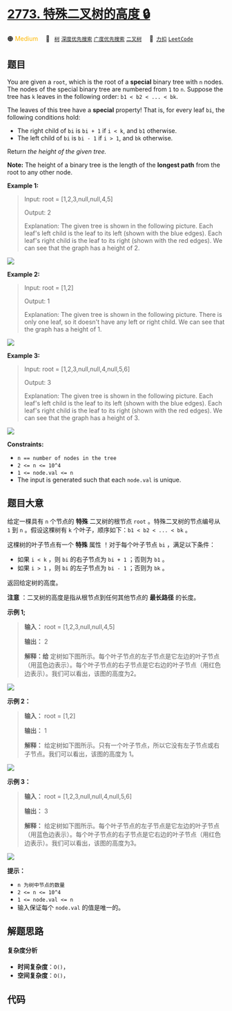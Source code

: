 # [2773. 特殊二叉树的高度 🔒](https://2xiao.github.io/leetcode-js/problem/2773.html)

🟠 <font color=#ffb800>Medium</font>&emsp; 🔖&ensp; [`树`](/tag/tree.md) [`深度优先搜索`](/tag/depth-first-search.md) [`广度优先搜索`](/tag/breadth-first-search.md) [`二叉树`](/tag/binary-tree.md)&emsp; 🔗&ensp;[`力扣`](https://leetcode.cn/problems/height-of-special-binary-tree) [`LeetCode`](https://leetcode.com/problems/height-of-special-binary-tree)

## 题目

You are given a `root`, which is the root of a **special** binary tree with
`n` nodes. The nodes of the special binary tree are numbered from `1` to `n`.
Suppose the tree has `k` leaves in the following order: `b1 < b2 < ... < bk`.

The leaves of this tree have a **special** property! That is, for every leaf
`bi`, the following conditions hold:

  * The right child of `bi` is `bi + 1` if `i < k`, and `b1` otherwise.
  * The left child of `bi` is `bi - 1` if `i > 1`, and `bk` otherwise.

Return _the height of the given tree._

**Note:** The height of a binary tree is the length of the **longest path**
from the root to any other node.



**Example 1:**

> Input: root = [1,2,3,null,null,4,5]
> 
> Output: 2
> 
> Explanation: The given tree is shown in the following picture. Each leaf's left child is the leaf to its left (shown with the blue edges). Each leaf's right child is the leaf to its right (shown with the red edges). We can see that the graph has a height of 2.
> 
> 

![](https://fastly.jsdelivr.net/gh/doocs/leetcode@main/solution/2700-2799/2773.Height%20of%20Special%20Binary%20Tree/images/1.png)

**Example 2:**

> Input: root = [1,2]
> 
> Output: 1
> 
> Explanation: The given tree is shown in the following picture. There is only one leaf, so it doesn't have any left or right child. We can see that the graph has a height of 1.
> 
> 

![](https://fastly.jsdelivr.net/gh/doocs/leetcode@main/solution/2700-2799/2773.Height%20of%20Special%20Binary%20Tree/images/2.png)

**Example 3:**

> Input: root = [1,2,3,null,null,4,null,5,6]
> 
> Output: 3
> 
> Explanation: The given tree is shown in the following picture. Each leaf's left child is the leaf to its left (shown with the blue edges). Each leaf's right child is the leaf to its right (shown with the red edges). We can see that the graph has a height of 3.
> 
> 

![](https://fastly.jsdelivr.net/gh/doocs/leetcode@main/solution/2700-2799/2773.Height%20of%20Special%20Binary%20Tree/images/3.png)



**Constraints:**

  * `n == number of nodes in the tree`
  * `2 <= n <= 10^4`
  * `1 <= node.val <= n`
  * The input is generated such that each `node.val` is unique.


## 题目大意

给定一棵具有 `n` 个节点的 **特殊** 二叉树的根节点 `root` 。特殊二叉树的节点编号从 `1` 到 `n` 。假设这棵树有 `k`
个叶子，顺序如下：`b1 < b2 < ... < bk` 。

这棵树的叶子节点有一个 **特殊** 属性 ！对于每个叶子节点 `bi` ，满足以下条件：

  * 如果 `i < k` ，则 `bi` 的右子节点为 `bi + 1` ；否则为 `b1` 。
  * 如果 `i > 1` ，则 `bi` 的左子节点为 `bi - 1` ；否则为 `bk` 。

返回给定树的高度。

**注意** ：二叉树的高度是指从根节点到任何其他节点的 **最长路径** 的长度。



**示例 1;**

> 
> 
> 
> 
> 
> **输入：** root = [1,2,3,null,null,4,5]
> 
> **输出：** 2
> 
> **解释：给** 定树如下图所示。每个叶子节点的左子节点是它左边的叶子节点（用蓝色边表示）。每个叶子节点的右子节点是它右边的叶子节点（用红色边表示）。我们可以看出，该图的高度为2。
> 
> 

![](https://fastly.jsdelivr.net/gh/doocs/leetcode@main/solution/2700-2799/2773.Height%20of%20Special%20Binary%20Tree/images/1.png)

**示例 2：**

> 
> 
> 
> 
> 
> **输入：** root = [1,2]
> 
> **输出：** 1
> 
> **解释：** 给定树如下图所示。只有一个叶子节点，所以它没有左子节点或右子节点。我们可以看出，该图的高度为 1。
> 
> 

![](https://fastly.jsdelivr.net/gh/doocs/leetcode@main/solution/2700-2799/2773.Height%20of%20Special%20Binary%20Tree/images/2.png)

**示例 3：**

> 
> 
> 
> 
> 
> **输入：** root = [1,2,3,null,null,4,null,5,6]
> 
> **输出：** 3
> 
> **解释：** 给定树如下图所示。每个叶子节点的左子节点是它左边的叶子节点（用蓝色边表示）。每个叶子节点的右子节点是它右边的叶子节点（用红色边表示）。我们可以看出，该图的高度为3。
> 
> 

![](https://fastly.jsdelivr.net/gh/doocs/leetcode@main/solution/2700-2799/2773.Height%20of%20Special%20Binary%20Tree/images/3.png)



**提示：**

  * `n 为树中节点的数量`
  * `2 <= n <= 10^4`
  * `1 <= node.val <= n`
  * 输入保证每个 `node.val` 的值是唯一的。


## 解题思路

#### 复杂度分析

- **时间复杂度**：`O()`，
- **空间复杂度**：`O()`，

## 代码

```javascript

```